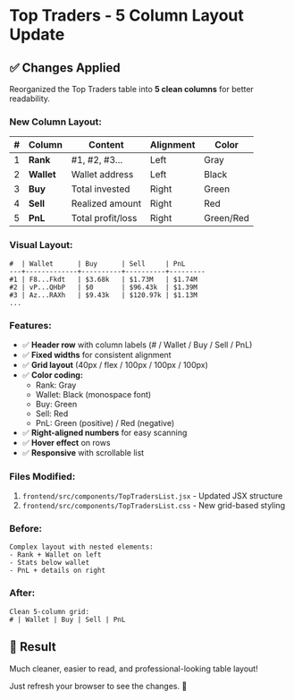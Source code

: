 # Top Traders - 5 Column Layout Update

## ✅ Changes Applied

Reorganized the Top Traders table into **5 clean columns** for better readability.

### New Column Layout:

| # | Column | Content | Alignment | Color |
|---|--------|---------|-----------|-------|
| 1 | **Rank** | #1, #2, #3... | Left | Gray |
| 2 | **Wallet** | Wallet address | Left | Black |
| 3 | **Buy** | Total invested | Right | Green |
| 4 | **Sell** | Realized amount | Right | Red |
| 5 | **PnL** | Total profit/loss | Right | Green/Red |

### Visual Layout:
```
#  | Wallet      | Buy      | Sell     | PnL
---+-------------+----------+----------+---------
#1 | F8...Fkdt   | $3.68k   | $1.73M   | $1.74M
#2 | vP...QHbP   | $0       | $96.43k  | $1.39M
#3 | Az...RAXh   | $9.43k   | $120.97k | $1.13M
...
```

### Features:
- ✅ **Header row** with column labels (# / Wallet / Buy / Sell / PnL)
- ✅ **Fixed widths** for consistent alignment
- ✅ **Grid layout** (40px / flex / 100px / 100px / 100px)
- ✅ **Color coding:**
  - Rank: Gray
  - Wallet: Black (monospace font)
  - Buy: Green
  - Sell: Red
  - PnL: Green (positive) / Red (negative)
- ✅ **Right-aligned numbers** for easy scanning
- ✅ **Hover effect** on rows
- ✅ **Responsive** with scrollable list

### Files Modified:
1. `frontend/src/components/TopTradersList.jsx` - Updated JSX structure
2. `frontend/src/components/TopTradersList.css` - New grid-based styling

### Before:
```
Complex layout with nested elements:
- Rank + Wallet on left
- Stats below wallet
- PnL + details on right
```

### After:
```
Clean 5-column grid:
# | Wallet | Buy | Sell | PnL
```

## 🎯 Result

Much cleaner, easier to read, and professional-looking table layout! 

Just refresh your browser to see the changes. 🚀
